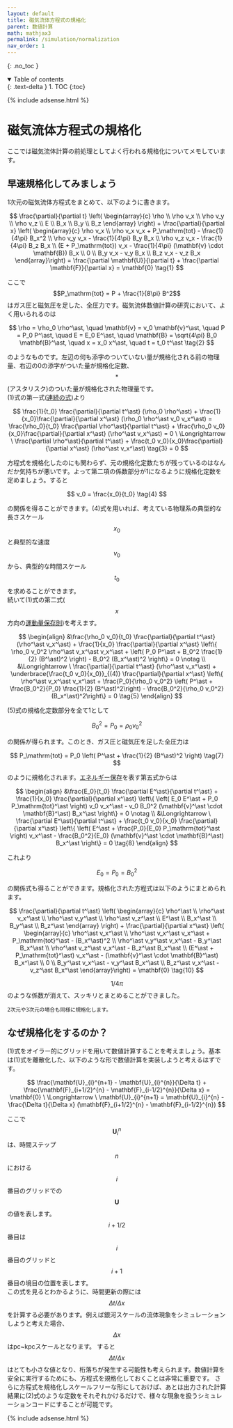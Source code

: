 ```yaml
---
layout: default
title: 磁気流体方程式の規格化
parent: 数値計算
math: mathjax3
permalink: /simulation/normalization
nav_order: 1
---
```


{: .no_toc }

<details open markdown="block">
  <summary>
    Table of contents
  </summary>
  {: .text-delta }
1. TOC
{:toc}
</details>

{% include adsense.html %} 

# 磁気流体方程式の規格化

ここでは磁気流体計算の前処理としてよく行われる規格化についてメモしています。

## 早速規格化してみましょう

1次元の磁気流体方程式をまとめて、以下のように書きます。

$$
\frac{\partial}{\partial t} \left( \begin{array}{c}
\rho \\
\rho v_x \\
\rho v_y \\
\rho v_z \\
E \\
B_x \\
B_y \\
B_z 
\end{array} \right) + \frac{\partial}{\partial x} \left( \begin{array}{c} 
\rho v_x \\
\rho v_x v_x + P_\mathrm{tot} - \frac{1}{4\pi} B_x^2 \\
\rho v_y v_x - \frac{1}{4\pi} B_y B_x \\
\rho v_z v_x - \frac{1}{4\pi} B_z B_x \\
(E + P_\mathrm{tot}) v_x - \frac{1}{4\pi} (\mathbf{v} \cdot \mathbf{B}) B_x \\
0 \\
B_y v_x - v_y B_x \\
B_z v_x - v_z B_x 
\end{array}\right) 
= \frac{\partial \mathbf{U}}{\partial t} + \frac{\partial \mathbf{F}}{\partial x} 
= \mathbf{0} \tag{1}
$$

ここで$$P_\mathrm{tot} = P + \frac{1}{8\pi} B^2$$はガス圧と磁気圧を足した、全圧力です。磁気流体数値計算の研究において、よく用いられるのは

$$
\rho = \rho_0 \rho^\ast, \quad \mathbf{v} = v_0 \mathbf{v}^\ast, \quad P = P_0 P^\ast, \quad E = E_0 E^\ast, \quad \mathbf{B} = \sqrt{4\pi} B_0 \mathbf{B}^\ast, \quad x = x_0 x^\ast, \quad t = t_0 t^\ast \tag{2}
$$

のようなものです。左辺の何も添字のついていない量が規格化される前の物理量、右辺の0の添字がついた量が規格化定数、$$\ast$$(アスタリスク)のついた量が規格化された物理量です。  
(1)式の第一式([連続の式](/mhd/continuity))より

$$
\frac{1}{t_0} \frac{\partial}{\partial t^\ast} (\rho_0 \rho^\ast) + \frac{1}{x_0}\frac{\partial}{\partial x^\ast} (\rho_0 \rho^\ast v_0 v_x^\ast) 
= \frac{\rho_0}{t_0} \frac{\partial \rho^\ast}{\partial t^\ast} + \frac{\rho_0 v_0}{x_0}\frac{\partial}{\partial x^\ast} (\rho^\ast v_x^\ast) 
= 0 \ \Longrightarrow \ 
\frac{\partial \rho^\ast}{\partial t^\ast} + \frac{t_0 v_0}{x_0}\frac{\partial}{\partial x^\ast} (\rho^\ast v_x^\ast) \tag{3}
= 0
$$

方程式を規格化したのにも関わらず、元の規格化定数たちが残っているのはなんだか気持ちが悪いです。よって第二項の係数部分が1になるように規格化定数を定めましょう。すると

$$
v_0 
= \frac{x_0}{t_0} \tag{4}
$$

の関係を得ることができます。(4)式を用いれば、考えている物理系の典型的な長さスケール$$x_0$$と典型的な速度$$v_0$$から、典型的な時間スケール$$t_0$$を求めることができます。  
続いて(1)式の第二式($$x$$方向の[運動量保存則](/mhd/momentum))を考えます。

$$
\begin{align}
&\frac{\rho_0 v_0}{t_0} \frac{\partial}{\partial t^\ast} (\rho^\ast v_x^\ast) + \frac{1}{x_0} \frac{\partial}{\partial x^\ast} \left\{ \rho_0 v_0^2 \rho^\ast v_x^\ast v_x^\ast + \left( P_0 P^\ast + B_0^2 \frac{1}{2} (B^\ast)^2 \right) - B_0^2 (B_x^\ast)^2 \right\} 
= 0 \notag \\
&\Longrightarrow \ 
\frac{\partial}{\partial t^\ast} (\rho^\ast v_x^\ast) + \underbrace{\frac{t_0 v_0}{x_0}}_{(4)} \frac{\partial}{\partial x^\ast} \left\{ \rho^\ast v_x^\ast v_x^\ast + \frac{P_0}{\rho_0 v_0^2} \left( P^\ast + \frac{B_0^2}{P_0} \frac{1}{2} (B^\ast)^2\right) - \frac{B_0^2}{\rho_0 v_0^2} (B_x^\ast)^2\right\} = 0 \tag{5}
\end{align}
$$

(5)式の規格化定数部分を全て1として

$$
B_0^2 = P_0 = \rho_0 v_0^2 \tag{6}
$$

の関係が得られます。このとき、ガス圧と磁気圧を足した全圧力は

$$
P_\mathrm{tot} = P_0 \left( P^\ast + \frac{1}{2} (B^\ast)^2 \right) \tag{7}
$$

のように規格化されます。[エネルギー保存](/mhd/energy)を表す第五式からは

$$
\begin{align}
&\frac{E_0}{t_0} \frac{\partial E^\ast}{\partial t^\ast} + \frac{1}{x_0} \frac{\partial}{\partial x^\ast} \left\{ \left( E_0 E^\ast + P_0 P_\mathrm{tot}^\ast \right) v_0 v_x^\ast - v_0 B_0^2 (\mathbf{v}^\ast \cdot \mathbf{B}^\ast) B_x^\ast \right\} 
= 0 \notag \\
&\Longrightarrow \ 
\frac{\partial E^\ast}{\partial t^\ast} + \frac{t_0 v_0}{x_0} \frac{\partial}{\partial x^\ast} \left\{ \left( E^\ast + \frac{P_0}{E_0} P_\mathrm{tot}^\ast \right) v_x^\ast - \frac{B_0^2}{E_0} (\mathbf{v}^\ast \cdot \mathbf{B}^\ast) B_x^\ast \right\} 
= 0 \tag{8}
\end{align}
$$

これより

$$
E_0 = P_0 = B_0^2 \tag{9}
$$

の関係式も得ることができます。規格化された方程式は以下のようにまとめられます。

$$
\frac{\partial}{\partial t^\ast} \left( \begin{array}{c}
\rho^\ast \\
\rho^\ast v_x^\ast \\
\rho^\ast v_y^\ast \\
\rho^\ast v_z^\ast \\
E^\ast \\
B_x^\ast \\
B_y^\ast \\
B_z^\ast 
\end{array} \right) + \frac{\partial}{\partial x^\ast} \left( \begin{array}{c} 
\rho^\ast v_x^\ast \\
\rho^\ast v_x^\ast v_x^\ast + P_\mathrm{tot}^\ast - (B_x^\ast)^2 \\
\rho^\ast v_y^\ast v_x^\ast - B_y^\ast B_x^\ast \\
\rho^\ast v_z^\ast v_x^\ast - B_z^\ast B_x^\ast \\
(E^\ast + P_\mathrm{tot}^\ast) v_x^\ast - (\mathbf{v}^\ast \cdot \mathbf{B}^\ast) B_x^\ast \\
0 \\
B_y^\ast v_x^\ast - v_y^\ast B_x^\ast \\
B_z^\ast v_x^\ast - v_z^\ast B_x^\ast 
\end{array}\right) 
= \mathbf{0} \tag{10}
$$

$$1/4\pi$$のような係数が消えて、スッキリとまとめることができました。

```
2次元や3次元の場合も同様に規格化します。
```

## なぜ規格化をするのか？

(1)式をオイラー的にグリッドを用いて数値計算することを考えましょう。基本は(1)式を離散化した、以下のような形で数値計算を実装しようと考えるはずです。

$$
\frac{\mathbf{U}_{i}^{n+1} - \mathbf{U}_{i}^{n}}{\Delta t} + \frac{\mathbf{F}_{i+1/2}^{n} - \mathbf{F}_{i-1/2}^{n}}{\Delta x} 
= \mathbf{0} \ \Longrightarrow \ 
\mathbf{U}_{i}^{n+1} 
= \mathbf{U}_{i}^{n} - \frac{\Delta t}{\Delta x} (\mathbf{F}_{i+1/2}^{n} - \mathbf{F}_{i-1/2}^{n})
$$

ここで$$\mathbf{U}_{i}^{n}$$は、時間ステップ$$n$$における$$i$$番目のグリッドでの$$\mathbf{U}$$の値を表します。$$i+1/2$$番目は$$i$$番目のグリッドと$$i+1$$番目の境目の位置を表します。  
この式を見るとわかるように、時間更新の際には$$\Delta t / \Delta x$$を計算する必要があります。例えば銀河スケールの流体現象をシミュレーションしようと考えた場合、$$\Delta x$$はpc~kpcスケールとなります。
すると$$\Delta t/ \Delta x$$はとても小さな値となり、桁落ちが発生する可能性も考えられます。数値計算を安全に実行するためにも、方程式を規格化しておくことは非常に重要です。
さらに方程式を規格化しスケールフリーな形にしておけば、あとは出力された計算結果に(2)式のような定数をそれぞれかけるだけで、様々な現象を扱うシミュレーションコードにすることが可能です。

{% include adsense.html %} 

